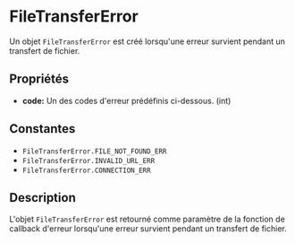 FileTransferError
=================

Un objet `FileTransferError` est créé lorsqu'une erreur survient pendant un transfert de fichier.

Propriétés
----------

- __code:__ Un des codes d'erreur prédéfinis ci-dessous. (int)

Constantes
----------

- `FileTransferError.FILE_NOT_FOUND_ERR`
- `FileTransferError.INVALID_URL_ERR`
- `FileTransferError.CONNECTION_ERR`

Description
-----------

L'objet `FileTransferError` est retourné comme paramètre de la fonction de callback d'erreur lorsqu'une erreur survient pendant un transfert de fichier.
